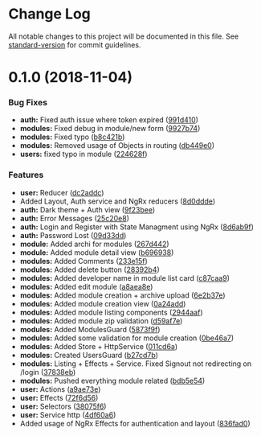 # Change Log

All notable changes to this project will be documented in this file. See [standard-version](https://github.com/conventional-changelog/standard-version) for commit guidelines.

<a name="0.1.0"></a>
# 0.1.0 (2018-11-04)


### Bug Fixes

* **auth:** Fixed auth issue where token expired ([991d410](https://github.com/UReflect/web/commit/991d410))
* **modules:** Fixed debug in module/new form ([9927b74](https://github.com/UReflect/web/commit/9927b74))
* **modules:** Fixed typo ([b8c421b](https://github.com/UReflect/web/commit/b8c421b))
* **modules:** Removed usage of Objects in routing ([db449e0](https://github.com/UReflect/web/commit/db449e0))
* **users:** fixed typo in module ([224628f](https://github.com/UReflect/web/commit/224628f))


### Features

* **user:** Reducer ([dc2addc](https://github.com/UReflect/web/commit/dc2addc))
* Added Layout, Auth service and NgRx reducers ([8d0ddde](https://github.com/UReflect/web/commit/8d0ddde))
* **auth:** Dark theme + Auth view ([9f23bee](https://github.com/UReflect/web/commit/9f23bee))
* **auth:** Error Messages ([25c20e8](https://github.com/UReflect/web/commit/25c20e8))
* **auth:** Login and Register with State Managment using NgRx ([8d6ab9f](https://github.com/UReflect/web/commit/8d6ab9f))
* **auth:** Password Lost ([09d33dd](https://github.com/UReflect/web/commit/09d33dd))
* **module:** Added archi for modules ([267d442](https://github.com/UReflect/web/commit/267d442))
* **module:** Added module detail view ([b696938](https://github.com/UReflect/web/commit/b696938))
* **modules:** Added Comments ([233e15f](https://github.com/UReflect/web/commit/233e15f))
* **modules:** Added delete button ([28392b4](https://github.com/UReflect/web/commit/28392b4))
* **modules:** Added developer name in module list card ([c87caa9](https://github.com/UReflect/web/commit/c87caa9))
* **modules:** Added edit module ([a8aea8e](https://github.com/UReflect/web/commit/a8aea8e))
* **modules:** Added module creation + archive upload ([6e2b37e](https://github.com/UReflect/web/commit/6e2b37e))
* **modules:** Added module creation view ([0a24add](https://github.com/UReflect/web/commit/0a24add))
* **modules:** Added module listing components ([2944aaf](https://github.com/UReflect/web/commit/2944aaf))
* **modules:** Added module zip validation ([d59af7e](https://github.com/UReflect/web/commit/d59af7e))
* **modules:** Added ModulesGuard ([5873f9f](https://github.com/UReflect/web/commit/5873f9f))
* **modules:** Added some validation for module creation ([0be46a7](https://github.com/UReflect/web/commit/0be46a7))
* **modules:** Added Store + HttpService ([011cd6a](https://github.com/UReflect/web/commit/011cd6a))
* **modules:** Created UsersGuard ([b27cd7b](https://github.com/UReflect/web/commit/b27cd7b))
* **modules:** Listing + Effects + Service. Fixed Signout not redirecting on /login ([37838eb](https://github.com/UReflect/web/commit/37838eb))
* **modules:** Pushed everything module related ([bdb5e54](https://github.com/UReflect/web/commit/bdb5e54))
* **user:** Actions ([a9ae73e](https://github.com/UReflect/web/commit/a9ae73e))
* **user:** Effects ([72f6d56](https://github.com/UReflect/web/commit/72f6d56))
* **user:** Selectors ([38075f6](https://github.com/UReflect/web/commit/38075f6))
* **user:** Service http ([4df60a6](https://github.com/UReflect/web/commit/4df60a6))
* Added usage of NgRx Effects for authentication and layout ([836fad0](https://github.com/UReflect/web/commit/836fad0))
